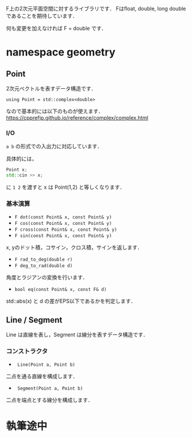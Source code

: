 F上の2次元平面空間に対するライブラリです．
Fはfloat, double, long doubleであることを期待しています．

何も変更を加えなければ F = double です．



# namespace geometry
## Point
2次元ベクトルを表すデータ構造です．

```using Point = std::complex<double>```

なので基本的には以下のものが使えます．
https://cpprefjp.github.io/reference/complex/complex.html

### I/O
```a b```
の形式での入出力に対応しています．

具体的には，
```cpp
Point x;
std::cin >> x;
```
に ```1 2``` を渡すと x は Point(1,2) と等しくなります．

### 基本演算
* ```F dot(const Point& x, const Point& y)```
* ```F cos(const Point& x, const Point& y)```
* ```F cross(const Point& x, const Point& y)```
* ```F sin(const Point& x, const Point& y)```

x, yのドット積，コサイン，クロス積，サインを返します．

* ```F rad_to_deg(double r)```
* ```F deg_to_rad(double d)```

角度とラジアンの変換を行います．

* ```bool eq(const Point& x, const F& d)```

std::abs(x) と d の差がEPS以下であるかを判定します．
## Line / Segment
Line は直線を表し，Segment は線分を表すデータ構造です．

### コンストラクタ
* ``` Line(Point a, Point b)```

二点を通る直線を構成します．

* ``` Segment(Point a, Point b)```

二点を端点とする線分を構成します．

# 執筆途中